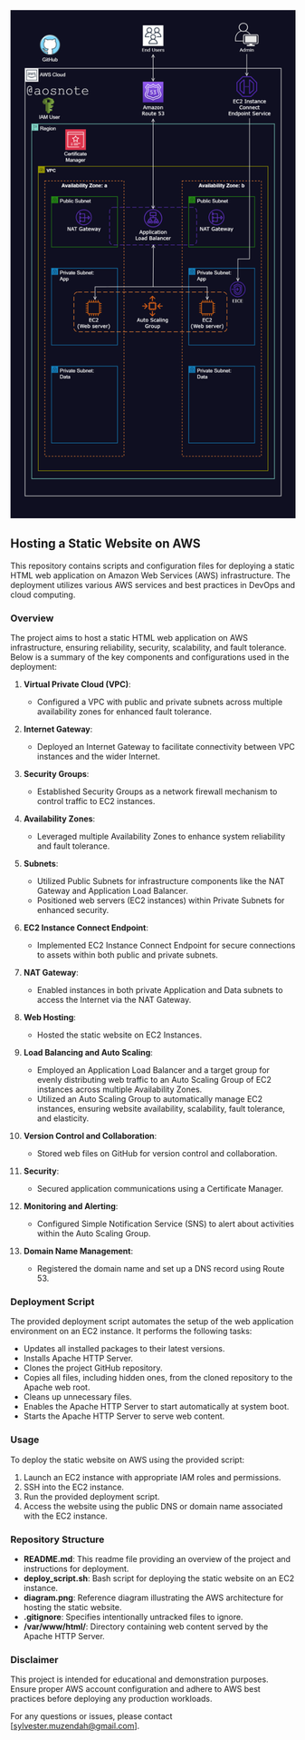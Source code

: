 ![Alt text](/Host_a_Static_Website_on_AWS.png)

## Hosting a Static Website on AWS

This repository contains scripts and configuration files for deploying a static HTML web application on Amazon Web Services (AWS) infrastructure. The deployment utilizes various AWS services and best practices in DevOps and cloud computing.

### Overview

The project aims to host a static HTML web application on AWS infrastructure, ensuring reliability, security, scalability, and fault tolerance. Below is a summary of the key components and configurations used in the deployment:

1. **Virtual Private Cloud (VPC)**:
   - Configured a VPC with public and private subnets across multiple availability zones for enhanced fault tolerance.

2. **Internet Gateway**:
   - Deployed an Internet Gateway to facilitate connectivity between VPC instances and the wider Internet.

3. **Security Groups**:
   - Established Security Groups as a network firewall mechanism to control traffic to EC2 instances.

4. **Availability Zones**:
   - Leveraged multiple Availability Zones to enhance system reliability and fault tolerance.

5. **Subnets**:
   - Utilized Public Subnets for infrastructure components like the NAT Gateway and Application Load Balancer.
   - Positioned web servers (EC2 instances) within Private Subnets for enhanced security.

6. **EC2 Instance Connect Endpoint**:
   - Implemented EC2 Instance Connect Endpoint for secure connections to assets within both public and private subnets.

7. **NAT Gateway**:
   - Enabled instances in both private Application and Data subnets to access the Internet via the NAT Gateway.

8. **Web Hosting**:
   - Hosted the static website on EC2 Instances.

9. **Load Balancing and Auto Scaling**:
   - Employed an Application Load Balancer and a target group for evenly distributing web traffic to an Auto Scaling Group of EC2 instances across multiple Availability Zones.
   - Utilized an Auto Scaling Group to automatically manage EC2 instances, ensuring website availability, scalability, fault tolerance, and elasticity.

10. **Version Control and Collaboration**:
    - Stored web files on GitHub for version control and collaboration.

11. **Security**:
    - Secured application communications using a Certificate Manager.

12. **Monitoring and Alerting**:
    - Configured Simple Notification Service (SNS) to alert about activities within the Auto Scaling Group.

13. **Domain Name Management**:
    - Registered the domain name and set up a DNS record using Route 53.

### Deployment Script

The provided deployment script automates the setup of the web application environment on an EC2 instance. It performs the following tasks:

- Updates all installed packages to their latest versions.
- Installs Apache HTTP Server.
- Clones the project GitHub repository.
- Copies all files, including hidden ones, from the cloned repository to the Apache web root.
- Cleans up unnecessary files.
- Enables the Apache HTTP Server to start automatically at system boot.
- Starts the Apache HTTP Server to serve web content.

### Usage

To deploy the static website on AWS using the provided script:

1. Launch an EC2 instance with appropriate IAM roles and permissions.
2. SSH into the EC2 instance.
3. Run the provided deployment script.
4. Access the website using the public DNS or domain name associated with the EC2 instance.

### Repository Structure

- **README.md**: This readme file providing an overview of the project and instructions for deployment.
- **deploy_script.sh**: Bash script for deploying the static website on an EC2 instance.
- **diagram.png**: Reference diagram illustrating the AWS architecture for hosting the static website.
- **.gitignore**: Specifies intentionally untracked files to ignore.
- **/var/www/html/**: Directory containing web content served by the Apache HTTP Server.

### Disclaimer

This project is intended for educational and demonstration purposes. Ensure proper AWS account configuration and adhere to AWS best practices before deploying any production workloads.

For any questions or issues, please contact [sylvester.muzendah@gmail.com].
